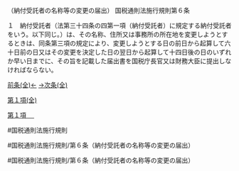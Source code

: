 （納付受託者の名称等の変更の届出）
国税通則法施行規則第６条

１　納付受託者（法第三十四条の四第一項（納付受託者）に規定する納付受託者をいう。以下同じ。）は、その名称、住所又は事務所の所在地を変更しようとするときは、同条第三項の規定により、変更しようとする日の前日から起算して六十日前の日又はその変更を決定した日の翌日から起算して十四日後の日のいずれか早い日までに、その旨を記載した届出書を国税庁長官又は財務大臣に提出しなければならない。

[前条(全)←](国税通則法施行規則＿第５条_.md)    [→次条(全)](国税通則法施行規則＿第７条_.md)

[第１項(全)](国税通則法施行規則＿第６条第１項_.md)  

[第１項 　 ](国税通則法施行規則＿第６条第１項.md)  

#国税通則法施行規則

#国税通則法施行規則/第６条（納付受託者の名称等の変更の届出）

#国税通則法施行規則/第６条（納付受託者の名称等の変更の届出）

